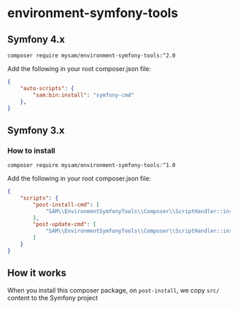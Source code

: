 # environment-symfony-tools

## Symfony 4.x

`composer require mysam/environment-symfony-tools:^2.0`

Add the following in your root composer.json file:

```json
{
    "auto-scripts": {
        "sam:bin:install": "symfony-cmd"
    },
}
```

## Symfony 3.x

### How to install

`composer require mysam/environment-symfony-tools:^1.0`

Add the following in your root composer.json file:

```json
{
    "scripts": {
        "post-install-cmd": [
            "SAM\\EnvironmentSymfonyTools\\Composer\\ScriptHandler::install"
        ],
        "post-update-cmd": [
            "SAM\\EnvironmentSymfonyTools\\Composer\\ScriptHandler::install"
        ]
    }
}
```

## How it works

When you install this composer package, on `post-install`, we copy `src/` content to the Symfony project

